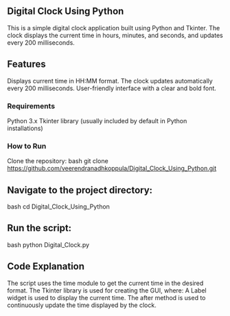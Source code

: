 ## Digital Clock Using Python
This is a simple digital clock application built using Python and Tkinter. The clock displays the current time in hours, minutes, and seconds, and updates every 200 milliseconds.

## Features
Displays current time in HH:MM
format.
The clock updates automatically every 200 milliseconds.
User-friendly interface with a clear and bold font.
### Requirements
Python 3.x
Tkinter library (usually included by default in Python installations)
### How to Run
Clone the repository:
bash
git clone https://github.com/veerendranadhkoppula/Digital_Clock_Using_Python.git
## Navigate to the project directory:
bash
cd Digital_Clock_Using_Python
## Run the script:
bash
python Digital_Clock.py
## Code Explanation
The script uses the time module to get the current time in the desired format.
The Tkinter library is used for creating the GUI, where:
A Label widget is used to display the current time.
The after method is used to continuously update the time displayed by the clock.
